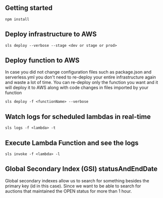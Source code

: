## Getting started
```
npm install
```

## Deploy infrastructure to AWS
```
sls deploy --verbose --stage <dev or stage or prod>
```

## Deploy function to AWS
In case you did not change configuration files such as package.json and serverless.yml you don't need to re-deploy your entire infrastructure again and waste a lot of time. You can re-deploy only the function you want and it will deploy it to AWS along with code changes in files imported by your function

```
sls deploy -f <functionName> --verbose
```

## Watch logs for scheduled lambdas in real-time
```
sls logs -f <lambda> -t
```

## Execute Lambda Function and see the logs
```
sls invoke -f <lambda> -l
```

## Global Secondary Index (GSI) statusAndEndDate
Global secondary indexes allow us to search for something besides the primary key (id in this case).
Since we want to be able to search for auctions that maintained the OPEN status for more than 1 hour.